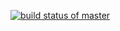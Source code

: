 [![build status of master](https://travis-ci.org/Ameya221/Github567.svg?branch=master)](https://travis-ci.org/Ameya221/Github567)

